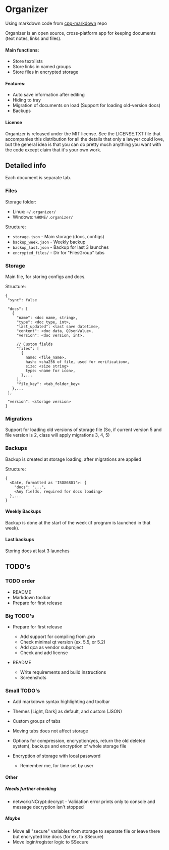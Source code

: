 # Organizer

Using markdown code from [cpp-markdown](https://github.com/sevenjay/cpp-markdown) repo

Organizer is an open source, cross-platform app for keeping documents (text notes, links and files).


#### Main functions:
- Store text/lists
- Store links in named groups
- Store files in encrypted storage

#### Features:
- Auto save information after editing
- Hiding to tray
- Migration of documents on load (Support for loading old-version docs)
- Backups

#### License
Organizer is released under the MIT license. See the LICENSE.TXT file that accompanies this distribution for all the details that only a lawyer could love, but the general idea is that you can do pretty much anything you want with the code except claim that it's your own work.
    

## Detailed info
Each document is separate tab.

### Files
Storage folder:
- Linux: `~/.organizer/`
- Windows: `%HOME/.organizer/`

Structure:
- `storage.json` - Main storage (docs, configs)
- `backup_week.json` - Weekly backup
- `backup_last.json` - Backup for last 3 launches
- `encrypted_files/` - Dir for "FilesGroup" tabs


### Storage
Main file, for storing configs and docs.

Structure:
```
{
 "sync": false

 "docs": [
   {
     "name": <doc name, string>,
     "type": <doc type, int>,
     "last_updated": <last save datetime>,
     "content": <doc data, QJsonValue>,
     "version": <doc version, int>,
   
     // Custom fields
     "files": [
       {
         name: <file_name>,
         hash: <sha256 of file, used for verification>,
         size: <size string>
         type: <name for icon>,
       },...
     ],
     "file_key": <tab_folder_key>
   },...
 ],
 
 "version": <storage version>
}
```


### Migrations
Support for loading old versions of storage file (So, if current version 5 and file version is 2, class will apply migrations 3, 4, 5)


### Backups
Backup is created at storage loading, after migrations are applied

Structure:
```
{
  <Date, formatted as 'ISO86801'>: {
    "docs": "...",
    <Any fields, required for docs loading>
  },...
}
```

#### Weekly Backups
Backup is done at the start of the week (if program is launched in that week).

#### Last backups
Storing docs at last 3 launches


## TODO's
### TODO order
- README
- Markdown toolbar
- Prepare for first release


### Big TODO's
- Prepare for first release
  - Add support for compiling from .pro
  - Check minimal qt version (ex. 5.5, or 5.2)
  - Add qca as vendor subproject
  - Check and add license
  
- README
  - Write requirements and build instructions
  - Screenshots


### Small TODO's
- Add markdown syntax highlighting and toolbar

- Themes [Light, Dark] as default, and custom (JSON)

- Custom groups of tabs

- Moving tabs does not affect storage

- Options for compression, encryption(yes, return the old deleted system), backups and encryption of whole storage file

- Encryption of storage with local password
  - Remember me, for time set by user


#### Other 
##### Needs further checking
- network/NCrypt:decrypt - Validation error prints only to console and message decryption isn't stopped


##### Maybe
- Move all "secure" variables from storage to separate file or leave there but encrypted like docs (for ex. to SSecure)
- Move login/register logic to SSecure
